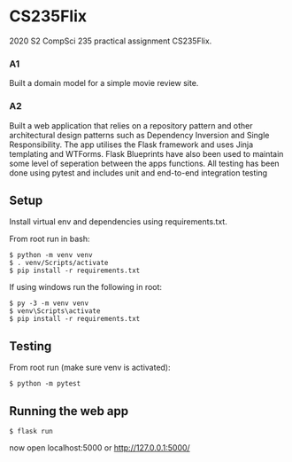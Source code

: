 # CS235Flix
2020 S2 CompSci 235 practical assignment CS235Flix.

### A1
Built a domain model for a simple movie review site.

### A2
Built a web application that relies on a repository pattern and other architectural design patterns such as Dependency Inversion and Single Responsibility. The app utilises the Flask framework and uses Jinja templating and WTForms. Flask Blueprints have also been used to maintain some level of seperation between the apps functions. All testing has been done using pytest and includes unit and end-to-end integration testing

## Setup
Install virtual env and dependencies using requirements.txt.

From root run in bash:
```shell
$ python -m venv venv
$ . venv/Scripts/activate
$ pip install -r requirements.txt
```

If using windows run the following in root:
```shell
$ py -3 -m venv venv
$ venv\Scripts\activate
$ pip install -r requirements.txt
```

## Testing
From root run (make sure venv is activated):
```shell
$ python -m pytest
```

## Running the web app
```shell
$ flask run
```
now open localhost:5000 or http://127.0.0.1:5000/